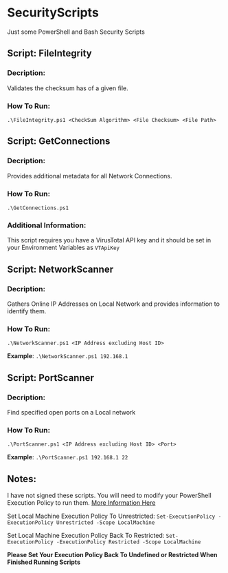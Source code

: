 # SecurityScripts
Just some PowerShell and Bash Security Scripts

## Script: FileIntegrity
### Decription: 
Validates the checksum has of a given file. 
### How To Run:
`.\FileIntegrity.ps1 <CheckSum Algorithm> <File Checksum> <File Path>`

## Script: GetConnections
### Decription: 
Provides additional metadata for all Network Connections.
### How To Run:
`.\GetConnections.ps1`
### Additional Information:
This script requires you have a VirusTotal API key and it should be set in your Environment Variables as `VTApiKey`

## Script: NetworkScanner
### Decription:
Gathers Online IP Addresses on Local Network and provides information to identify them.
### How To Run:
`.\NetworkScanner.ps1 <IP Address excluding Host ID>`

**Example**: `.\NetworkScanner.ps1 192.168.1`

## Script: PortScanner
### Decription:
Find specified open ports on a Local network
### How To Run:
`.\PortScanner.ps1 <IP Address excluding Host ID> <Port>`

**Example**: `.\PortScanner.ps1 192.168.1 22`

## Notes:
I have not signed these scripts. You will need to modify your PowerShell Execution Policy to run them. [More Information Here](https://learn.microsoft.com/en-us/powershell/module/microsoft.powershell.security/set-executionpolicy?view=powershell-7.4)

Set Local Machine Execution Policy To Unrestricted: `Set-ExecutionPolicy -ExecutionPolicy Unrestricted -Scope LocalMachine`

Set Local Machine Execution Policy Back To Restricted: `Set-ExecutionPolicy -ExecutionPolicy Restricted -Scope LocalMachine`

**Please Set Your Execution Policy Back To Undefined or Restricted When Finished Running Scripts**
